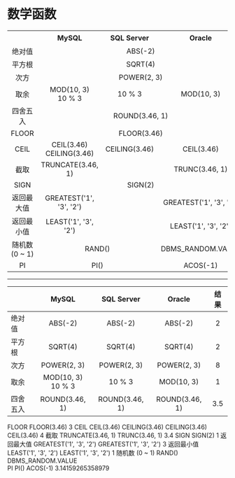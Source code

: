 # 数学函数
<table style="text-align: center">
    <tr>
        <th></th>
        <th>MySQL</th>
        <th>SQL Server</th>
        <th>Oracle</th>
        <th>结果</th>
    </tr>
    <tr>
       <td align="center">绝对值</td>
       <td align="center" colspan="3">ABS(-2)</td>
       <td align="center">2</td>
    </tr>
    <tr>
       <td align="center">平方根</td>
       <td align="center" colspan="3">SQRT(4)</td>
       <td align="center">2</td>
    </tr>
    <tr>
       <td align="center">次方</td>
       <td align="center" colspan="3">POWER(2, 3)</td>
       <td align="center">8</td>
    </tr>
    <tr>
       <td align="center">取余</td>
       <td align="center">MOD(10, 3)<br/>10 % 3</td>
       <td align="center">10 % 3</td>
       <td align="center">MOD(10, 3)</td>
       <td align="center">1</td>
    </tr>
    <tr>
       <td align="center">四舍五入</td>
       <td align="center" colspan="3">ROUND(3.46, 1)</td>
       <td align="center">3.5</td>
    </tr>
    <tr>
       <td align="center">FLOOR</td>
       <td align="center" colspan="3">FLOOR(3.46)</td>
       <td align="center">3</td>
    </tr>
    <tr>
       <td align="center">CEIL</td>
       <td align="center">CEIL(3.46)<br/>CEILING(3.46)</td>
       <td align="center">CEILING(3.46)</td>
       <td align="center">CEIL(3.46)</td>
       <td align="center">4</td>
    </tr>
    <tr>
       <td align="center">截取</td>
       <td align="center">TRUNCATE(3.46, 1)</td>
       <td align="center"></td>
       <td align="center">TRUNC(3.46, 1)</td>
       <td align="center">3.4</td>
    </tr>
    <tr>
       <td align="center">SIGN</td>
       <td align="center" colspan="3">SIGN(2)</td>
       <td align="center">1</td>
    </tr>
    <tr>
       <td align="center">返回最大值</td>
       <td align="center">GREATEST('1', '3', '2')</td>
       <td align="center"></td>
       <td align="center">GREATEST('1', '3', '2')</td>
       <td align="center">3</td>
    </tr>
    <tr>
       <td align="center">返回最小值</td>
       <td align="center">LEAST('1', '3', '2')</td>
       <td align="center"></td>
       <td align="center">LEAST('1', '3', '2')</td>
       <td align="center">1</td>
    </tr>
    <tr>
       <td align="center">随机数 (0 ~ 1)</td>
       <td align="center" colspan="2">RAND()</td>
       <td align="center">DBMS_RANDOM.VALUE</td>
       <td align="center"></td>
    </tr>
    <tr>
       <td align="center">PI</td>
       <td align="center" colspan="2">PI()</td>
       <td align="center">ACOS(-1)</td>
       <td align="center">3.14159265358979</td>
    </tr>
</table>

---

||MySQL|SQL Server|Oracle|结果|
|-------|:---:|:--------:|:----:|:----:|
|绝对值|ABS(-2)|ABS(-2)|ABS(-2)|2|
|平方根|SQRT(4)|SQRT(4)|SQRT(4)|2|
|次方|POWER(2, 3)|POWER(2, 3)|POWER(2, 3)|8|
|取余|MOD(10, 3)<br/>10 % 3|10 % 3|MOD(10, 3)|1|
|四舍五入|ROUND(3.46, 1)|ROUND(3.46, 1)|ROUND(3.46, 1)|3.5|
FLOOR	FLOOR(3.46)	3
CEIL	CEIL(3.46)
CEILING(3.46)	CEILING(3.46)	CEIL(3.46)	4
截取	TRUNCATE(3.46, 1)		TRUNC(3.46, 1)	3.4
SIGN	SIGN(2)	1
返回最大值	GREATEST('1', '3', '2')		GREATEST('1', '3', '2')	3
返回最小值	LEAST('1', '3', '2')		LEAST('1', '3', '2')	1
随机数 (0 ~ 1)	RAND()	DBMS_RANDOM.VALUE	
PI	PI()	ACOS(-1)	3.14159265358979
